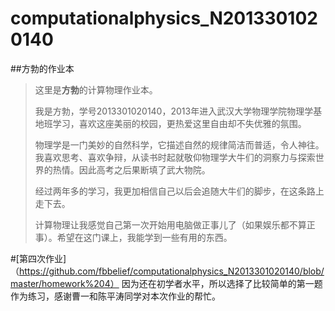 # computationalphysics_N2013301020140
##方勃的作业本
>   这里是**方勃**的计算物理作业本。
>   
>   我是方勃，学号2013301020140，2013年进入武汉大学物理学院物理学基地班学习，喜欢这座美丽的校园，更热爱这里自由却不失优雅的氛围。
> 
>   物理学是一门美妙的自然科学，它描述自然的规律简洁而普适，令人神往。我喜欢思考、喜欢争辩，从读书时起就敬仰物理学大牛们的洞察力与探索世界的热情。因此高考之后果断填了武大物院。
>   
>   经过两年多的学习，我更加相信自己以后会追随大牛们的脚步，在这条路上走下去。
>   
>   计算物理让我感觉自己第一次开始用电脑做正事儿了（如果娱乐都不算正事）。希望在这门课上，我能学到一些有用的东西。

#[第四次作业]（https://github.com/fbbelief/computationalphysics_N2013301020140/blob/master/homework%204）
因为还在初学者水平，所以选择了比较简单的第一题作为练习，感谢曹一和陈平涛同学对本次作业的帮忙。  

